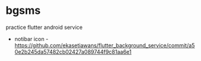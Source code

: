 # bgsms

practice flutter android service

* notibar icon - https://github.com/ekasetiawans/flutter_background_service/commit/a50e2b245da57482cb02427a089744f9c81aa6e1
